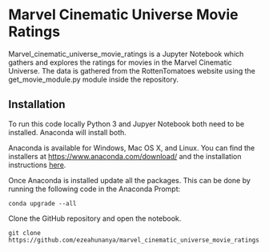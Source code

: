 # Marvel Cinematic Universe Movie Ratings

Marvel_cinematic_universe_movie_ratings is a Jupyter Notebook which gathers and explores the ratings for movies in the Marvel Cinematic Universe. The data is gathered from the RottenTomatoes website using the get_movie_module.py module inside the repository.  

## Installation

To run this code locally Python 3 and Jupyer Notebook both need to be installed. Anaconda will install both.

Anaconda is available for Windows, Mac OS X, and Linux. You can find the installers at https://www.anaconda.com/download/ and the installation instructions [here](https://docs.anaconda.com/anaconda/install/).

Once Anaconda is installed update all the packages. This can be done by running the following code in the Anaconda Prompt:

```
conda upgrade --all
```

Clone the GitHub repository and open the notebook.

```
git clone https://github.com/ezeahunanya/marvel_cinematic_universe_movie_ratings.git
```
